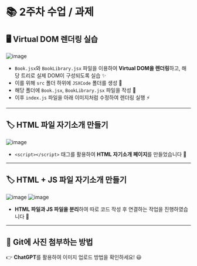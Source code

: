 # 📚 2주차 수업 / 과제

## 🖥️ Virtual DOM 렌더링 실습
![image](https://github.com/user-attachments/assets/17875568-f62c-4095-a61f-c06758f18a35)
- `Book.jsx`와 `BookLibrary.jsx` 파일을 이용하여 **Virtual DOM을 렌더링**하고, 해당 트리로 실제 DOM이 구성되도록 실습 ✨
- 이를 위해 `src` 폴더 하위에 `JSXCode` 폴더를 생성 📂
- 해당 폴더에 `Book.jsx`, `BookLibrary.jsx` 파일을 작성 📝
- 이후 `index.js` 파일을 아래 이미지처럼 수정하여 렌더링 실행 ⚡

---

## 🏷️ HTML 파일 자기소개 만들기
![image](https://github.com/user-attachments/assets/05d0a502-cc66-4e6b-a3bc-599eec12d5a7)
- `<script></script>` 태그를 활용하여 **HTML 자기소개 페이지**를 만들었습니다 🏡

---

## 🏷️ HTML + JS 파일 자기소개 만들기
![image](https://github.com/user-attachments/assets/3eb8f838-74ab-4854-908d-ff899057dd6d)
![image](https://github.com/user-attachments/assets/ff7862f4-ddb0-4282-b934-b5df91612ce4)
- **HTML 파일과 JS 파일을 분리**하여 따로 코드 작성 후 연결하는 작업을 진행하였습니다 🔗

---

## 📸 Git에 사진 첨부하는 방법
👉 **ChatGPT**를 활용하여 이미지 업로드 방법을 확인하세요! 😃
